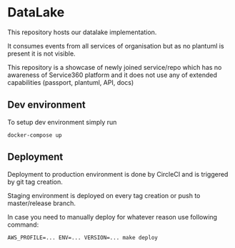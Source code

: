 # DataLake

This repository hosts our datalake implementation.

It consumes events from all services of organisation but as no
plantuml is present it is not visible. 

This repository is a showcase of newly joined service/repo which has 
no awareness of Service360 platform and it does not use any of extended
capabilities (passport, plantuml, API, docs) 

## Dev environment

To setup dev environment simply run

    docker-compose up
    
## Deployment

Deployment to production environment is done by CircleCI and is triggered
by git tag creation.

Staging environment is deployed on every tag creation or push to master/release
branch.

In case you need to manually deploy for whatever reason use following command:

    AWS_PROFILE=... ENV=... VERSION=... make deploy